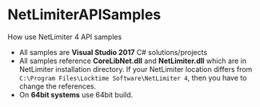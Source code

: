 # NetLimiterAPISamples
How use NetLimiter 4 API samples

 - All samples are **Visual Studio 2017** C# solutions/projects
 - All samples reference **CoreLibNet.dll** and **NetLimiter.dll** which are in NetLimiter installation directory. If your NetLimiter location differs from `C:\Program Files\Locktime Software\NetLimiter 4`, then you have to change the references.
 - On **64bit systems** use 64bit build.
